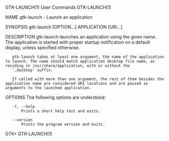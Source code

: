 GTK-LAUNCH(1)                                                                                   User Commands                                                                                   GTK-LAUNCH(1)

NAME
       gtk-launch - Launch an application

SYNOPSIS
       gtk-launch [OPTION...] APPLICATION [URI...]

DESCRIPTION
       gtk-launch launches an application using the given name. The application is started with proper startup notification on a default display, unless specified otherwise.

       gtk-launch takes at least one argument, the name of the application to launch. The name should match application desktop file name, as residing in /usr/share/application, with or without the
       '.desktop' suffix.

       If called with more than one argument, the rest of them besides the application name are considered URI locations and are passed as arguments to the launched application.

OPTIONS
       The following options are understood:

       -?, --help
           Prints a short help text and exits.

       --version
           Prints the program version and exits.

GTK+                                                                                                                                                                                            GTK-LAUNCH(1)
